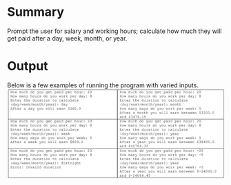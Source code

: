 # Summary
Prompt the user for salary and working hours; calculate how much they will get
paid after a day, week, month, or year.

# Output
Below is a few examples of running the program with varied inputs.
![A few examples of running the program](output.png)
